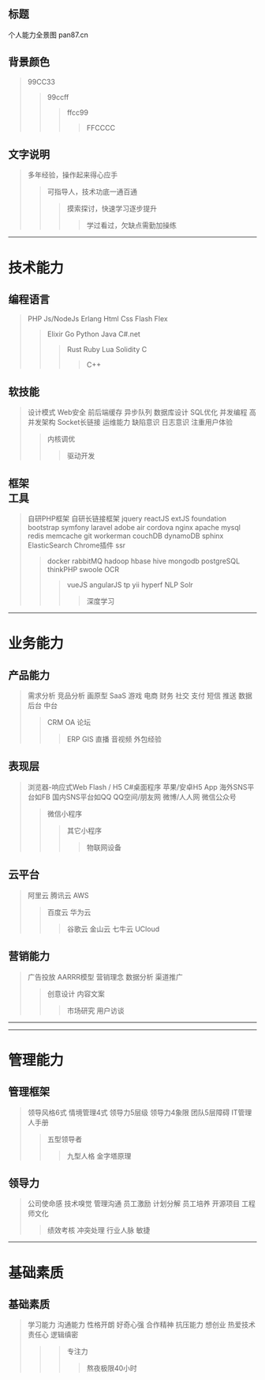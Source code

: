 ## 标题
个人能力全景图 pan87.cn

## 背景颜色

> 99CC33
> > 99ccff
> > > ffcc99
> > > > FFCCCC

## 文字说明

> 多年经验，操作起来得心应手
> > 可指导人，技术功底一通百通
> > > 摸索探讨，快速学习逐步提升
> > > > 学过看过，欠缺点需勤加操练

---

# 技术能力

## 编程语言
> PHP
> Js/NodeJs
> Erlang
> Html
> Css
> Flash
> Flex
> > Elixir
> > Go
> > Python
> > Java
> > C#.net
> > > Rust
> > > Ruby
> > > Lua
> > > Solidity
> > > C
> > > > C++

## 软技能
> 设计模式
> Web安全
> 前后端缓存
> 异步队列
> 数据库设计
> SQL优化
> 并发编程
> 高并发架构
> Socket长链接
> 运维能力
> 缺陷意识
> 日志意识
> 注重用户体验
> > 内核调优
> > > 驱动开发

## 框架<br>工具
> 自研PHP框架
> 自研长链接框架
> jquery
> reactJS
> extJS
> foundation
> bootstrap
> symfony
> laravel
> adobe air
> cordova
> nginx
> apache
> mysql
> redis
> memcache
> git
> workerman
> couchDB
> dynamoDB
> sphinx
> ElasticSearch
> Chrome插件
> ssr
> > docker
> > rabbitMQ
> > hadoop
> > hbase
> > hive
> > mongodb
> > postgreSQL
> > thinkPHP
> > swoole
> > OCR
> > > vueJS
> > > angularJS
> > > tp
> > > yii
> > > hyperf
> > > NLP
> > > Solr
> > > > 深度学习

---

# 业务能力

## 产品能力
> 需求分析
> 竞品分析
> 画原型
> SaaS
> 游戏
> 电商
> 财务
> 社交
> 支付
> 短信
> 推送
> 数据后台
> 中台
> > CRM
> > OA
> > 论坛
> > > ERP
> > > GIS
> > > 直播
> > > 音视频
> > > 外包经验

## 表现层
> 浏览器-响应式Web
> Flash / H5
> C#桌面程序
> 苹果/安卓H5 App
> 海外SNS平台如FB
> 国内SNS平台如QQ
> QQ空间/朋友网
> 微博/人人网
> 微信公众号
> > 微信小程序
> > > 其它小程序
> > > > 物联网设备

## 云平台
> 阿里云
> 腾讯云
> AWS
> > 百度云
> > 华为云
> > > 谷歌云
> > > 金山云
> > > 七牛云
> > > UCloud

## 营销能力
> 广告投放
> AARRR模型
> 营销理念
> 数据分析
> 渠道推广
> > 创意设计
> > 内容文案
> > > 市场研究
> > > 用户访谈

---
---

# 管理能力

## 管理框架
> 领导风格6式
> 情境管理4式
> 领导力5层级
> 领导力4象限
> 团队5层障碍
> IT管理人手册
> > 五型领导者
> > > 九型人格
> > > 金字塔原理

## 领导力
> 公司使命感
> 技术嗅觉
> 管理沟通
> 员工激励
> 计划分解
> 员工培养
> 开源项目
> 工程师文化
> > 绩效考核
> > 冲突处理
> > 行业人脉
> > 敏捷

---

# 基础素质

## 基础素质
> 学习能力
> 沟通能力
> 性格开朗
> 好奇心强
> 合作精神
> 抗压能力
> 想创业
> 热爱技术
> 责任心
> 逻辑缜密
> > > 专注力
> > > > 熬夜极限40小时
